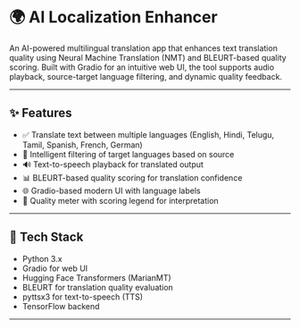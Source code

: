 # 🌍 AI Localization Enhancer

An AI-powered multilingual translation app that enhances text translation quality using Neural Machine Translation (NMT) and BLEURT-based quality scoring. Built with Gradio for an intuitive web UI, the tool supports audio playback, source-target language filtering, and dynamic quality feedback.

---

## ✨ Features

- ✅ Translate text between multiple languages (English, Hindi, Telugu, Tamil, Spanish, French, German)
- 🎯 Intelligent filtering of target languages based on source
- 🔊 Text-to-speech playback for translated output
- 📊 BLEURT-based quality scoring for translation confidence
- 🌐 Gradio-based modern UI with language labels
- 📘 Quality meter with scoring legend for interpretation

---

## 🧠 Tech Stack

- Python 3.x
- Gradio for web UI
- Hugging Face Transformers (MarianMT)
- BLEURT for translation quality evaluation
- pyttsx3 for text-to-speech (TTS)
- TensorFlow backend

---
